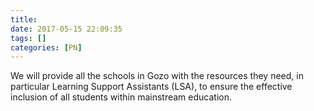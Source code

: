 ```yaml
---
title:
date: 2017-05-15 22:09:35
tags: []
categories: [PN]
---
```


We will provide all the schools in Gozo with the resources they need, in particular Learning Support Assistants (LSA), to ensure the effective inclusion of all students within mainstream education.